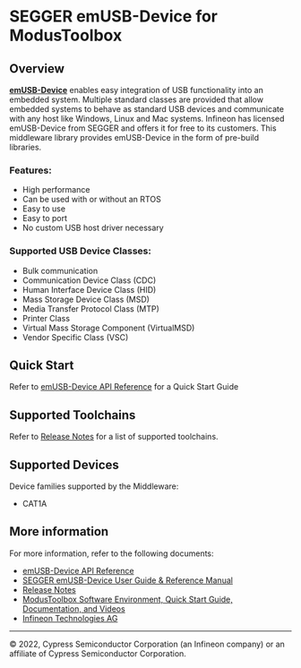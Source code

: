 # SEGGER emUSB-Device for ModusToolbox

## Overview

[<b>emUSB-Device</b>](https://www.segger.com/products/connectivity/emusb-device/) enables easy integration of USB functionality into an embedded system. Multiple standard classes are provided that allow embedded systems to behave as standard USB devices and communicate with any host like Windows, Linux and Mac systems. Infineon has licensed emUSB-Device from SEGGER and offers it for free to its customers. This middleware library provides emUSB-Device in the form of pre-build libraries.

### Features:

* High performance
* Can be used with or without an RTOS
* Easy to use
* Easy to port
* No custom USB host driver necessary

### Supported USB Device Classes:
* Bulk communication
* Communication Device Class (CDC)
* Human Interface Device Class (HID)
* Mass Storage Device Class (MSD)
* Media Transfer Protocol Class (MTP)
* Printer Class
* Virtual Mass Storage Component (VirtualMSD)
* Vendor Specific Class (VSC)
## Quick Start

Refer to [emUSB-Device API Reference](https://infineon.github.io/emusb-device/html/index.html) for a Quick Start Guide

## Supported Toolchains

Refer to [Release Notes](./RELEASE.md) for a list of supported toolchains.

## Supported Devices

Device families supported by the Middleware:
* CAT1A

## More information

For more information, refer to the following documents:
* [emUSB-Device API Reference](https://infineon.github.io/emusb-device/html/index.html)
* [SEGGER emUSB-Device User Guide & Reference Manual](./docs/UM09001_emUSBD.pdf)
* [Release Notes](./RELEASE.md)
* [ModusToolbox Software Environment, Quick Start Guide, Documentation, and Videos](https://www.infineon.com/cms/en/design-support/tools/sdk/modustoolbox-software/)
* [Infineon Technologies AG](https://www.infineon.com)

---
© 2022, Cypress Semiconductor Corporation (an Infineon company) or an affiliate of Cypress Semiconductor Corporation.
